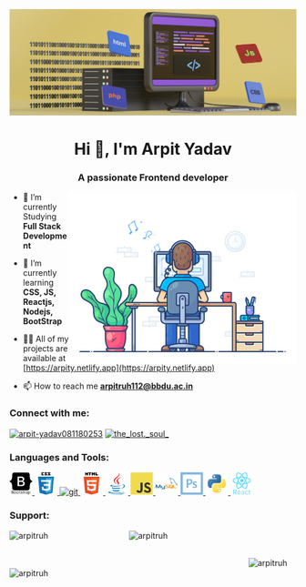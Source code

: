 ![logo](https://github.com/Arpitruh/Arpitruh/blob/main/ghg%20(1).png)
<h1 align="center">Hi 👋, I'm Arpit Yadav</h1>
<h3 align="center">A passionate Frontend developer</h3>

<img align="right" alt="coding" width="400" src="https://github.com/Arpitruh/Arpitruh/blob/main/gf.gif"/>

- 🔭 I’m currently Studying **Full Stack Development**

- 🌱 I’m currently learning **CSS, JS, Reactjs, Nodejs, BootStrap**

- 👨‍💻 All of my projects are available at [https://arpity.netlify.app](https://arpity.netlify.app)

- 📫 How to reach me **arpitruh112@bbdu.ac.in**

<h3 align="left">Connect with me:</h3>
<p align="left">
<a href="https://linkedin.com/in/arpit-yadav081180253" target="blank"><img align="center" src="https://raw.githubusercontent.com/rahuldkjain/github-profile-readme-generator/master/src/images/icons/Social/linked-in-alt.svg" alt="arpit-yadav081180253" height="30" width="40" /></a>
<a href="https://instagram.com/the_lost._soul_" target="blank"><img align="center" src="https://raw.githubusercontent.com/rahuldkjain/github-profile-readme-generator/master/src/images/icons/Social/instagram.svg" alt="the_lost._soul_" height="30" width="40" /></a>
</p>

<h3 align="left">Languages and Tools:</h3>
<p align="left"> <a href="https://getbootstrap.com" target="_blank" rel="noreferrer"> <img src="https://raw.githubusercontent.com/devicons/devicon/master/icons/bootstrap/bootstrap-plain-wordmark.svg" alt="bootstrap" width="40" height="40"/> </a> <a href="https://www.w3schools.com/css/" target="_blank" rel="noreferrer"> <img src="https://raw.githubusercontent.com/devicons/devicon/master/icons/css3/css3-original-wordmark.svg" alt="css3" width="40" height="40"/> </a> <a href="https://git-scm.com/" target="_blank" rel="noreferrer"> <img src="https://www.vectorlogo.zone/logos/git-scm/git-scm-icon.svg" alt="git" width="40" height="40"/> </a> <a href="https://www.w3.org/html/" target="_blank" rel="noreferrer"> <img src="https://raw.githubusercontent.com/devicons/devicon/master/icons/html5/html5-original-wordmark.svg" alt="html5" width="40" height="40"/> </a> <a href="https://www.java.com" target="_blank" rel="noreferrer"> <img src="https://raw.githubusercontent.com/devicons/devicon/master/icons/java/java-original.svg" alt="java" width="40" height="40"/> </a> <a href="https://developer.mozilla.org/en-US/docs/Web/JavaScript" target="_blank" rel="noreferrer"> <img src="https://raw.githubusercontent.com/devicons/devicon/master/icons/javascript/javascript-original.svg" alt="javascript" width="40" height="40"/> </a> <a href="https://www.mysql.com/" target="_blank" rel="noreferrer"> <img src="https://raw.githubusercontent.com/devicons/devicon/master/icons/mysql/mysql-original-wordmark.svg" alt="mysql" width="40" height="40"/> </a> <a href="https://www.photoshop.com/en" target="_blank" rel="noreferrer"> <img src="https://raw.githubusercontent.com/devicons/devicon/master/icons/photoshop/photoshop-line.svg" alt="photoshop" width="40" height="40"/> </a> <a href="https://www.python.org" target="_blank" rel="noreferrer"> <img src="https://raw.githubusercontent.com/devicons/devicon/master/icons/python/python-original.svg" alt="python" width="40" height="40"/> </a> <a href="https://reactjs.org/" target="_blank" rel="noreferrer"> <img src="https://raw.githubusercontent.com/devicons/devicon/master/icons/react/react-original-wordmark.svg" alt="react" width="40" height="40"/> </a> </p>

<h3 align="left">Support:</h3>
<p><a href="https://www.buymeacoffee.com/arpitruh"> <img align="left" src="https://cdn.buymeacoffee.com/buttons/v2/default-yellow.png" height="50" width="210" alt="arpitruh" /></a><a href="https://ko-fi.com/arpitruh"> <img align="left" src="https://cdn.ko-fi.com/cdn/kofi3.png?v=3" height="50" width="210" alt="arpitruh" /></a></p><br><br>

<p><img align="left" src="https://github-readme-stats.vercel.app/api/top-langs?username=arpitruh&show_icons=true&locale=en&layout=compact" alt="arpitruh" /></p>

<p>&nbsp;<img align="center" src="https://github-readme-stats.vercel.app/api?username=arpitruh&show_icons=true&locale=en" alt="arpitruh" /></p>

